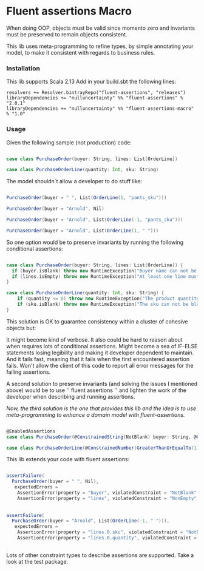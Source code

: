 # Fluent assertions Macro

When doing OOP, objects must be valid since momento zero and invariants must be preserved to remain objects consistent.

This lib uses meta-programming to refine types, by simple annotating your model, to make it consistent with regards to business rules.

### Installation

This lib supports Scala 2.13
Add in your build.sbt the following lines:
```
resolvers += Resolver.bintrayRepo("fluent-assertions", "releases")
libraryDependencies += "nulluncertainty" %% "fluent-assertions" % "2.0.1"
libraryDependencies += "nulluncertainty" %% "fluent-assertions-macro" % "1.0"
```

### Usage

Given the following sample (not production) code:

```scala

case class PurchaseOrder(buyer: String, lines: List[OrderLine])

case class PurchaseOrderLine(quantity: Int, sku: String)

```

The model shouldn´t allow a developer to do stuff like:

```scala

PurchaseOrder(buyer = " ", List(OrderLine(1, "pants_sku")))

PurchaseOrder(buyer = "Arnold", Nil)

PurchaseOrder(buyer = "Arnold", List(OrderLine(-1, "pants_sku")))

PurchaseOrder(buyer = "Arnold", List(OrderLine(1, " ")))

```

So one option would be to preserve invariants by running the following conditional assertions:

```scala

case class PurchaseOrder(buyer: String, lines: List[OrderLine]) {
  if (buyer.isBlank) throw new RuntimeException("Buyer name can not be blank")
  if (lines.isEmpty) throw new RuntimeException("At least one line must be specified")
}

case class PurchaseOrderLine(quantity: Int, sku: String) {
    if (quantity <= 0) throw new RuntimeException("The product quantity must be positive")
    if (sku.isBlank) throw new RuntimeException("The sku can not be blank")
}

```

This solution is OK to guarantee consistency within a cluster of cohesive objects but: 

It might become kind of verbose.
It also could be hard to reason about when requires lots of conditional assertions. Might become a sea of IF-ELSE statements losing legibility and making it developer dependent to maintain.
And it fails fast, meaning that it fails when the first encountered assertion fails. Won't allow the client of this code to report all error messages for the failing assertions.

A second solution to preserve invariants (and solving the issues I mentioned above) would be to use '' fluent assertions '' and lighten the work of the developer when describing and running assertions.

_Now, the third solution is the one that provides this lib and the idea is to use meta-programming to enhance a domain model with fluent-assertions._

```scala

@EnabledAssertions
case class PurchaseOrder(@ConstrainedString(NotBlank) buyer: String, @ConstrainedIterable(NonEmpty) lines: List[OrderLine])

case class PurchaseOrderLine(@ConstrainedNumber(GreaterThanOrEqualTo(1)) quantity: Int, @ConstrainedString(NotBlank) sku: String)

```

This lib extends your code with fluent assertions:

```scala

assertFailure(
  PurchaseOrder(buyer = " ", Nil),
   expectedErrors =
    AssertionError(property = "buyer", violatedConstraint = "NotBlank", message = "buyer must not be blank"),
    AssertionError(property = "lines", violatedConstraint = "NonEmpty", message = "lines must not be empty"))
    
    
assertFailure(
  PurchaseOrder(buyer = "Arnold", List(OrderLine(-1, " "))),
   expectedErrors =
    AssertionError(property = "lines.0.sku", violatedConstraint = "NotBlank", message = "lines.0.sku must not be blank"),
    AssertionError(property = "lines.0.quantity", violatedConstraint = "GreaterThanOrEqualTo", message = "-1 is not greater than or equal to 1"))
    
```

Lots of other constraint types to describe assertions are supported. Take a look at the test package.



